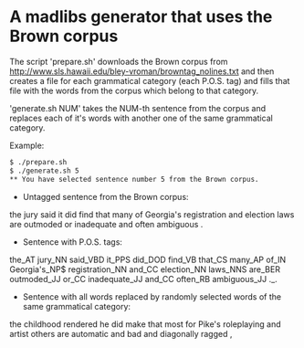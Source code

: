 # A madlibs generator that uses the Brown corpus

The script 'prepare.sh' downloads the Brown corpus from http://www.sls.hawaii.edu/bley-vroman/browntag_nolines.txt and then creates a file for each grammatical category (each P.O.S. tag) and fills that file with the words from the corpus which belong to that category.

'generate.sh NUM' takes the NUM-th sentence from the corpus and replaces each of it's words with another one of the same grammatical category.

Example:

```sh
$ ./prepare.sh
$ ./generate.sh 5
** You have selected sentence number 5 from the Brown corpus.
```

* Untagged sentence from the Brown corpus: 

the jury said it did find that many of Georgia's registration and election laws are outmoded or inadequate and often ambiguous .

* Sentence with P.O.S. tags: 

the_AT jury_NN said_VBD it_PPS did_DOD find_VB that_CS many_AP of_IN Georgia's_NP$ registration_NN and_CC election_NN laws_NNS are_BER outmoded_JJ or_CC inadequate_JJ and_CC often_RB ambiguous_JJ ._.

* Sentence with all words replaced by randomly selected words of the same grammatical category: 

the childhood rendered he did make that most for Pike's roleplaying and artist others are automatic and bad and diagonally ragged , 
